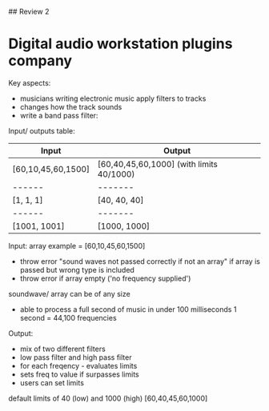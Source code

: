 ## Review 2

# Digital audio workstation plugins company

Key aspects:
- musicians writing electronic music apply filters to tracks
- changes how the track sounds
- write a band pass filter:

Input/ outputs table:

Input | Output
------|-------
[60,10,45,60,1500] | [60,40,45,60,1000] (with limits 40/1000)
------|-------
[1, 1, 1] | [40, 40, 40]
------|-------
[1001, 1001] | [1000, 1000]


Input:
array
example =  [60,10,45,60,1500]

- throw error "sound waves not passed correctly if not an array" if array is passed but wrong type is included
- throw error if array empty ('no frequency supplied')

soundwave/ array can be of any size

- able to process a full second of music in under 100 milliseconds
1 second = 44,100 frequencies

Output:
- mix of two different filters
- low pass filter and high pass filter
- for each freqency - evaluates limits
- sets freq to value if surpasses limits  
- users can set limits


default limits of 40 (low) and 1000 (high)
[60,40,45,60,1000]

